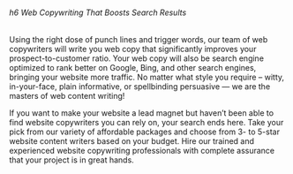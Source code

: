 
###### h6 Web Copywriting That Boosts Search Results

Using the right dose of punch lines and trigger words, our team of web copywriters will write you web copy that significantly improves your prospect-to-customer ratio. Your web copy will also be search engine optimized to rank better on Google, Bing, and other search engines, bringing your website more traffic. No matter what style you require – witty, in-your-face, plain informative, or spellbinding persuasive — we are the masters of web content writing!

If you want to make your website a lead magnet but haven’t been able to find website copywriters you can rely on, your search ends here. Take your pick from our variety of affordable packages and choose from 3- to 5-star website content writers based on your budget. Hire our trained and experienced website copywriting professionals with complete assurance that your project is in great hands.
